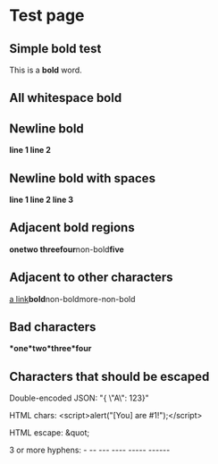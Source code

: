 <h1 id="document_name">
Test page
</h1>

## Simple bold test

This is a **bold** word.

## All whitespace bold



## Newline bold

**line 1 line 2**

## Newline bold with spaces

 **line 1 line 2 line 3**

## Adjacent bold regions

**onetwo threefour**<!-- -->non-bold<!-- -->**five**

## Adjacent to other characters

[a link](./index.md)<!-- -->**bold**<!-- -->non-boldmore-non-bold

## Bad characters

**\*one\*two\*three\*four**

## Characters that should be escaped

Double-encoded JSON: "{ \\"A\\": 123}"

HTML chars: &lt;script&gt;alert("\[You\] are \#1!");&lt;/script&gt;

HTML escape: &amp;quot;

3 or more hyphens: - -- \-\-\- \-\-\-- \-\-\--- \-\-\-\-\-\-

